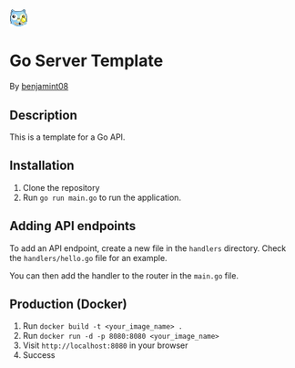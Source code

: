 #
<img src="gopher-idea.png">

# Go Server Template

By [benjamint08](https://github.com/benjamint08)

## Description

This is a template for a Go API.
## Installation

1. Clone the repository
2. Run `go run main.go` to run the application.

## Adding API endpoints

To add an API endpoint, create a new file in the `handlers` directory. Check the `handlers/hello.go` file for an example.

You can then add the handler to the router in the `main.go` file.

## Production (Docker)

1. Run `docker build -t <your_image_name> .`
2. Run `docker run -d -p 8080:8080 <your_image_name>`
3. Visit `http://localhost:8080` in your browser
4. Success